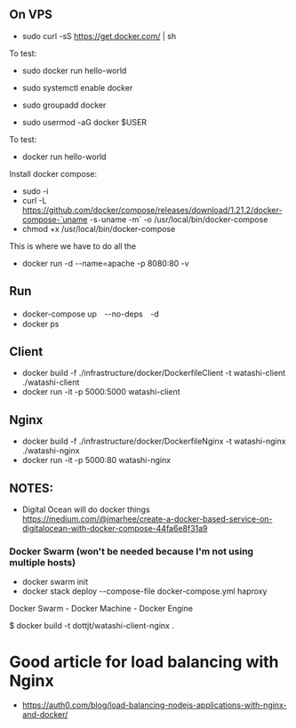 ## On VPS
- sudo curl -sS https://get.docker.com/ | sh

To test:
- sudo docker run hello-world

- sudo systemctl enable docker <!-- automatically start on reboot -->
- sudo groupadd docker <!-- give non-root access i.e. you don't need sudo to run -->
- sudo usermod -aG docker $USER <!-- give non-root access i.e. you don't need sudo to run -->

To test:
- docker run hello-world

Install docker compose:
- sudo -i
- curl -L https://github.com/docker/compose/releases/download/1.21.2/docker-compose-`uname -s`-`uname -m` -o /usr/local/bin/docker-compose
- chmod +x /usr/local/bin/docker-compose

This is where we have to do all the 

- docker run -d --name=apache -p 8080:80 -v

<!-- https://blog.ssdnodes.com/blog/getting-started-docker-vps/ -->

## Run

- docker-compose up　--no-deps　-d
- docker ps

## Client
- docker build -f ./infrastructure/docker/DockerfileClient -t watashi-client ./watashi-client
- docker run -it -p 5000:5000 watashi-client

## Nginx
- docker build -f ./infrastructure/docker/DockerfileNginx -t watashi-nginx ./watashi-nginx
- docker run -it -p 5000:80 watashi-nginx

## NOTES:
- Digital Ocean will do docker things 
https://medium.com/@jmarhee/create-a-docker-based-service-on-digitalocean-with-docker-compose-44fa6e8f31a9

### Docker Swarm (won't be needed because I'm not using multiple hosts)

- docker swarm init
- docker stack deploy --compose-file docker-compose.yml haproxy

Docker Swarm - Docker Machine - Docker Engine 

$ docker build -t dottjt/watashi-client-nginx .

# Good article for load balancing with Nginx
- https://auth0.com/blog/load-balancing-nodejs-applications-with-nginx-and-docker/